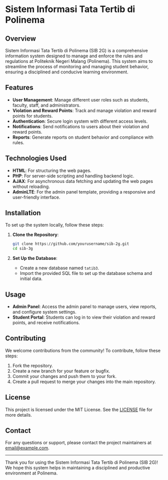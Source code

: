# Sistem Informasi Tata Tertib di Polinema

## Overview
Sistem Informasi Tata Tertib di Polinema (SIB 2G) is a comprehensive information system designed to manage and enforce the rules and regulations at Politeknik Negeri Malang (Polinema). This system aims to streamline the process of monitoring and managing student behavior, ensuring a disciplined and conducive learning environment.

## Features
- **User Management**: Manage different user roles such as students, faculty, staff, and administrators.
- **Violation and Reward Points**: Track and manage violation and reward points for students.
- **Authentication**: Secure login system with different access levels.
- **Notifications**: Send notifications to users about their violation and reward points.
- **Reports**: Generate reports on student behavior and compliance with rules.

## Technologies Used
- **HTML**: For structuring the web pages.
- **PHP**: For server-side scripting and handling backend logic.
- **AJAX**: For asynchronous data fetching and updating the web pages without reloading.
- **AdminLTE**: For the admin panel template, providing a responsive and user-friendly interface.

## Installation
To set up the system locally, follow these steps:

1. **Clone the Repository**:
    ```bash
    git clone https://github.com/yourusername/sib-2g.git
    cd sib-3g
    ```

2. **Set Up the Database**:
    - Create a new database named `tatib3`.
    - Import the provided SQL file to set up the database schema and initial data.


## Usage
- **Admin Panel**: Access the admin panel to manage users, view reports, and configure system settings.
- **Student Portal**: Students can log in to view their violation and reward points, and receive notifications.

## Contributing
We welcome contributions from the community! To contribute, follow these steps:

1. Fork the repository.
2. Create a new branch for your feature or bugfix.
3. Commit your changes and push them to your fork.
4. Create a pull request to merge your changes into the main repository.

## License
This project is licensed under the MIT License. See the [LICENSE](LICENSE) file for more details.

## Contact
For any questions or support, please contact the project maintainers at [email@example.com](mailto:safrrizalrahman46@gmail.com).

---

Thank you for using the Sistem Informasi Tata Tertib di Polinema (SIB 2G)! We hope this system helps in maintaining a disciplined and productive environment at Polinema.
